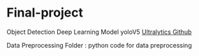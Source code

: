 # Final-project
Object Detection Deep Learning Model yoloV5  [Ultralytics Github](https://github.com/ultralytics/yolov5) <br>

Data Preprocessing Folder : python code for data preprocessing
